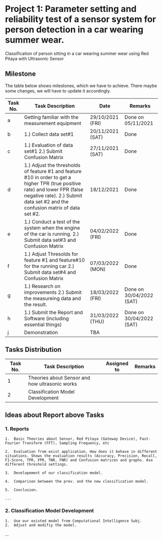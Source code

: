 # Project 1: Parameter setting and reliability test of a sensor system for person detection in a car wearing summer wear.

Classification of person sitting in a car wearing summer wear using Red Pitaya with Ultrasonic Sensor

## Milestone

The table below shows milestones, which we have to achieve. There maybe some changes, we will have to update it accordingly.

| Task No. 	| Task Description                                                                                                                              	| Date             	| Remarks 	|
|----------	|-----------------------------------------------------------------------------------------------------------------------------------------------	|------------------	|---------	|
| a        	| Getting familiar with the measurement equipment                                                                                               	| 29/10/2021 (FRI) 	| Done on 05/11/2021	|
| b        	| 1.) Collect data set#1                                                                                                      	| 20/11/2021 (SAT) 	|  Done      	|
| c        	| 1.) Evaluation of data set#1    2.) Submit Confusion Matrix                                                                                      	| 27/11/2021 (SAT) 	|  Done       	|
| d        	| 1.) Adjust the thresholds of feature #1 and feature #10 in order to get a higher TPR (true positive rate) and lower FPR (false negative rate).  2.) Submit data set #2 and the confusion matrix of data set #2. 	| 18/12/2021       	| Done        	|
| e        	| 1.) Conduct a test of the system when the engine of the car is running. 2.) Submit data set#3 and Confusion Matrix   	| 04/02/2022 (FRI)                 	| Done        	|
| f       	| 1.) Adjust Thresolds for feature #1 and feature#10 for the running car 2.) Submit data set#4 and Confusion Matrix	| 07/03/2022 (MON)                	| Done       	|
| g        	| 1.) Research on improvements 2.) Submit the measureing data and the result.                   	| 18/03/2022 (FRI)        	| Done on 30/04/2022 (SAT)
| h        	| 1.) Submit the Report and Software (including essential things)                   	| 31/03/2022 (THU)        	| Done on 30/04/2022 (SAT)
| j        	| Demonstration                   	| TBA       	|

## Tasks Distribution

| Task No. 	| Task Description   | Assigned to | Remarks |
|--|--|--|--|
|1|Theories about Sensor and how ultrasonic works||
|2|Classification Model Development | |

## Ideas about Report above Tasks

### 1.  Reports
    1.  Basic Theories about Sensor, Red Pitaya (Gateway Device), Fast-Fourier Transform (FFT), Sampling Frequency, etc

    2.  Evaluation from exist application. How does it behave in different situations. Shows the evaluation results (Accuracy, Precision, Recall, F1-Score, TPR, FPR, TNR, FNR) and Confusion matrices and graphs. Aso different threshold settings. 

    3.  Developement of our classification model.

    4.  Comparison between the prev. and the new classification model.

    5.  Conclusion.

    ...


### 2.  Classification Model Development 
    1.  Use our existed model from Computational Intelligence Subj.
    2.  Adjust and modifiy the model.
...

